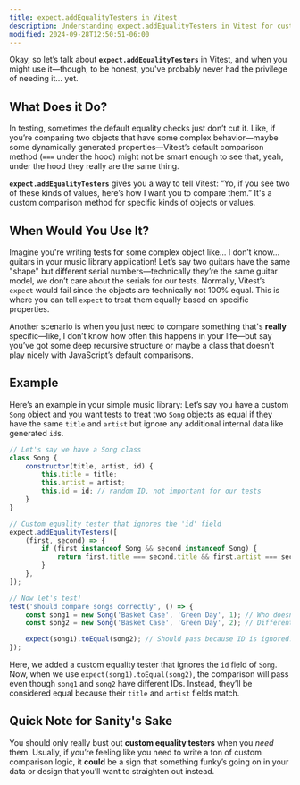 ```yaml
---
title: expect.addEqualityTesters in Vitest
description: Understanding expect.addEqualityTesters in Vitest for custom comparisons.
modified: 2024-09-28T12:50:51-06:00
---
```


Okay, so let’s talk about **`expect.addEqualityTesters`** in Vitest, and when you might use it—though, to be honest, you've probably never had the privilege of needing it… yet.

## What Does it Do?

In testing, sometimes the default equality checks just don’t cut it. Like, if you’re comparing two objects that have some complex behavior—maybe some dynamically generated properties—Vitest’s default comparison method (`===` under the hood) might not be smart enough to see that, yeah, under the hood they really are the same thing.

**`expect.addEqualityTesters`** gives you a way to tell Vitest: “Yo, if you see two of these kinds of values, here’s how I want you to compare them.” It's a custom comparison method for specific kinds of objects or values.

## When Would You Use It?

Imagine you're writing tests for some complex object like… I don’t know… guitars in your music library application! Let’s say two guitars have the same "shape" but different serial numbers—technically they’re the same guitar model, we don’t care about the serials for our tests. Normally, Vitest’s `expect` would fail since the objects are technically not 100% equal. This is where you can tell `expect` to treat them equally based on specific properties.

Another scenario is when you just need to compare something that's **really** specific—like, I don’t know how often this happens in your life—but say you’ve got some deep recursive structure or maybe a class that doesn't play nicely with JavaScript’s default comparisons.

## Example

Here’s an example in your simple music library: Let’s say you have a custom `Song` object and you want tests to treat two `Song` objects as equal if they have the same `title` and `artist` but ignore any additional internal data like generated `id`s.

```javascript
// Let's say we have a Song class
class Song {
	constructor(title, artist, id) {
		this.title = title;
		this.artist = artist;
		this.id = id; // random ID, not important for our tests
	}
}

// Custom equality tester that ignores the 'id' field
expect.addEqualityTesters([
	(first, second) => {
		if (first instanceof Song && second instanceof Song) {
			return first.title === second.title && first.artist === second.artist;
		}
	},
]);

// Now let's test!
test('should compare songs correctly', () => {
	const song1 = new Song('Basket Case', 'Green Day', 1); // Who doesn't love this one?!
	const song2 = new Song('Basket Case', 'Green Day', 2); // Different ID, same song otherwise

	expect(song1).toEqual(song2); // Should pass because ID is ignored!
});
```

Here, we added a custom equality tester that ignores the `id` field of `Song`. Now, when we use `expect(song1).toEqual(song2)`, the comparison will pass even though `song1` and `song2` have different IDs. Instead, they’ll be considered equal because their `title` and `artist` fields match.

## Quick Note for Sanity's Sake

You should only really bust out **custom equality testers** when you *need* them. Usually, if you’re feeling like you need to write a ton of custom comparison logic, it **could** be a sign that something funky’s going on in your data or design that you’ll want to straighten out instead.

```ts
```
